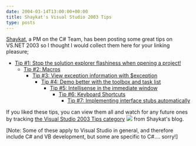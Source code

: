 ```yaml
---
date: 2004-03-14T13:00:00+00:00
title: Shaykat's Visual Studio 2003 Tips
type: posts
---
```

[Shaykat](https://weblogs.asp.net/shaykatc), a PM on the C# Team, has been posting some great tips on VS.NET 2003 so I thought I would collect them here for your linking pleasure;

  * [Tip #1: Stop the solution explorer flashiness when opening a project!](https://weblogs.asp.net/shaykatc/archive/2004/02/13/72703.aspx)
      * [Tip #2: Macros](https://weblogs.asp.net/shaykatc/archive/2004/02/18/75736.aspx)
          * [Tip #3: View exception information with $exception](https://weblogs.asp.net/shaykatc/archive/2004/02/20/77214.aspx)
              * [Tip #4: Demo better with the toolbox and task list](https://weblogs.asp.net/shaykatc/archive/2004/02/27/81117.aspx)
                  * [Tip #5: Intellisense in the immediate window](https://weblogs.asp.net/shaykatc/archive/2004/03/01/82455.aspx)
                      * [Tip #6: Keyboard Shortcuts](https://weblogs.asp.net/shaykatc/archive/2004/03/04/83993.aspx)
                          * [Tip #7: Implementing interface stubs automatically](https://weblogs.asp.net/shaykatc/archive/2004/03/10/87582.aspx)

If you liked these tips, you can view them all and watch for any future ones by tracking [the Visual Studio 2003 Tips category](https://weblogs.asp.net/shaykatc/category/3661.aspx) [<img src="http://msdn.microsoft.com/nodehomes/graphics/rss_button.gif" border="0" />](https://weblogs.asp.net/shaykatc/category/3661.aspx/rss) from Shaykat's blog.

[Note: Some of these apply to Visual Studio in general, and therefore include C# and VB development, but some are specific to C#.... sorry!]
